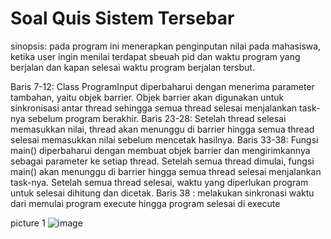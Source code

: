 # Soal Quis Sistem Tersebar
sinopsis: pada program ini menerapkan penginputan nilai pada mahasiswa, ketika user ingin menilai terdapat sbeuah pid dan waktu program yang berjalan dan kapan selesai waktu program berjalan tersbut.

Baris 7-12: Class ProgramInput diperbaharui dengan menerima parameter tambahan, yaitu objek barrier. Objek barrier akan digunakan untuk sinkronisasi antar thread sehingga semua thread selesai menjalankan task-nya sebelum program berakhir. Baris 23-28: Setelah thread selesai memasukkan nilai, thread akan menunggu di barrier hingga semua thread selesai memasukkan nilai sebelum mencetak hasilnya. Baris 33-38: Fungsi main() diperbaharui dengan membuat objek barrier dan mengirimkannya sebagai parameter ke setiap thread. Setelah semua thread dimulai, fungsi main() akan menunggu di barrier hingga semua thread selesai menjalankan task-nya. Setelah semua thread selesai, waktu yang diperlukan program untuk selesai dihitung dan dicetak. Baris 38 : melakukan sinkronasi waktu dari memulai program execute hingga program selesai di execute

picture 1
![image](https://user-images.githubusercontent.com/86406309/225889003-bcf63927-647b-4fab-8db7-a2984ddf7dcc.png)


